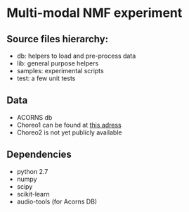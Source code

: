 Multi-modal NMF experiment
==========================

Source files hierarchy:
-----------------------
- db: helpers to load and pre-process data
- lib: general purpose helpers
- samples: experimental scripts
- test: a few unit tests

Data
----
- ACORNS db
- Choreo1 can be found at [this adress](https://flowers.inria.fr/choreo/doc/index.html)
- Choreo2 is not yet publicly available

Dependencies
------------
- python 2.7
- numpy
- scipy
- scikit-learn
- audio-tools (for Acorns DB)
